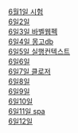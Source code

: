 <a href="https://github.com/hbsowo58/FastCampus_Summary/blob/master/README/2019-06/0601.md"> 6월1일 시험<br>
<a href="https://github.com/hbsowo58/FastCampus_Summary/blob/master/README/2019-06/0602.md"> 6일2일 <br>
<a href="https://github.com/hbsowo58/FastCampus_Summary/blob/master/README/2019-06/0603.md"> 6일3일 바벨웹펙 <br>
<a href="https://github.com/hbsowo58/FastCampus_Summary/blob/master/README/2019-06/0604.md"> 6일4일 몽고db <br>
<a href="https://github.com/hbsowo58/FastCampus_Summary/blob/master/README/2019-06/0605.md"> 6일5일 실행컨텍스트 <br>
<a href="https://github.com/hbsowo58/FastCampus_Summary/blob/master/README/2019-06/0606.md"> 6일6일  <br>
<a href="https://github.com/hbsowo58/FastCampus_Summary/blob/master/README/2019-06/0607.md"> 6일7일 클로저 <br>
<a href="https://github.com/hbsowo58/FastCampus_Summary/blob/master/README/2019-06/0608.md"> 6일8일  <br>
<a href="https://github.com/hbsowo58/FastCampus_Summary/blob/master/README/2019-06/0609.md"> 6일9일  <br>
<a href="https://github.com/hbsowo58/FastCampus_Summary/blob/master/README/2019-06/0610.md"> 6일10일  <br>
<a href="https://github.com/hbsowo58/FastCampus_Summary/blob/master/README/2019-06/0610.md"> 6일11일 spa <br>
<a href="https://github.com/hbsowo58/FastCampus_Summary/blob/master/README/2019-06/0610.md"> 6일12일  <br>